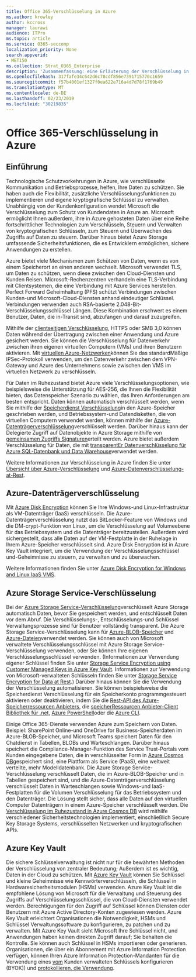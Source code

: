 ```yaml
---
title: Office 365-Verschlüsselung in Azure
ms.author: krowley
author: kccross
manager: laurawi
audience: ITPro
ms.topic: article
ms.service: O365-seccomp
localization_priority: None
search.appverid:
- MET150
ms.collection: Strat_O365_Enterprise
description: 'Zusammenfassung: eine Erläuterung der Verschlüsselung in Azure.'
ms.openlocfilehash: 317fafe34c642d6c78cdf856e7391715770c1659
ms.sourcegitcommit: f57b4001ef1327f0ea622e716a4d7d78f1769b49
ms.translationtype: MT
ms.contentlocale: de-DE
ms.lasthandoff: 02/23/2019
ms.locfileid: "30219835"
---
```

# <a name="office-365-encryption-in-azure"></a>Office 365-Verschlüsselung in Azure

## <a name="introduction"></a>Einführung
Technologische Schutzvorkehrungen in Azure, wie verschlüsselte Kommunikation und Betriebsprozesse, helfen, Ihre Daten zu schützen. Sie haben auch die Flexibilität, zusätzliche Verschlüsselungsfunktionen zu implementieren und eigene kryptografische Schlüssel zu verwalten. Unabhängig von der Kundenkonfiguration wendet Microsoft die Verschlüsselung zum Schutz von Kundendaten in Azure an. Microsoft ermöglicht Ihnen außerdem, ihre in Azure gehosteten Daten über eine Reihe fortschrittlicher Technologien zum Verschlüsseln, Steuern und Verwalten von kryptografischen Schlüsseln, zum Steuern und Überwachen des Zugriffs auf Daten zu steuern. Darüber hinaus bietet Azure Storage umfassende Sicherheitsfunktionen, die es Entwicklern ermöglichen, sichere Anwendungen zu erstellen.

Azure bietet viele Mechanismen zum Schützen von Daten, wenn es von einem Speicherort an einen anderen wechselt. Microsoft verwendet TLS, um Daten zu schützen, wenn diese zwischen den Cloud-Diensten und Kunden Reisen. Microsoft-Rechenzentren verhandeln eine TLS-Verbindung mit Clientsystemen, die eine Verbindung mit Azure Services herstellen. Perfect Forward Geheimhaltung (PFS) schützt Verbindungen zwischen Kunden-und Microsoft-Cloud-Diensten anhand eindeutiger Schlüssel. Verbindungen verwenden auch RSA-basierte 2.048-Bit-Verschlüsselungsschlüssel Längen. Diese Kombination erschwert es einem Benutzer, Daten, die in-Transit sind, abzufangen und darauf zuzugreifen.

Mithilfe der [clientseitigen Verschlüsselung](https://docs.microsoft.com/azure/storage/storage-client-side-encryption), HTTPS oder SMB 3,0 können Daten während der Übertragung zwischen einer Anwendung und Azure gesichert werden. Sie können die Verschlüsselung für Datenverkehr zwischen ihren eigenen virtuellen Computern (VMs) und ihren Benutzern aktivieren. Mit [virtuellen Azure-Netzwerken](https://azure.microsoft.com/services/virtual-network/)können Sie das standardMäßige IPSec-Protokoll verwenden, um den Datenverkehr zwischen dem VPN-Gateway und Azure des Unternehmens sowie zwischen den VMS im virtuellen Netzwerk zu verschlüsseln.

Für Daten im Ruhezustand bietet Azure viele Verschlüsselungsoptionen, wie beispielsweise die Unterstützung für AES-256, die Ihnen die Flexibilität bieten, das Datenspeicher Szenario zu wählen, das Ihren Anforderungen am besten entspricht. Daten können automatisch verschlüsselt werden, wenn Sie mithilfe der [Speicherdienst Verschlüsselung](https://docs.microsoft.com/azure/storage/storage-service-encryption)in den Azure-Speicher geschrieben werden, und Betriebssystem-und Datendisketten, die von virtuellen Computern verwendet werden, können mithilfe der [Azure-Datenträgerverschlüsselung](https://docs.microsoft.com/azure/security/azure-security-disk-encryption)verschlüsselt werden. Darüber hinaus kann der Delegierte Zugriff auf Datenobjekte in Azure Storage mithilfe von [gemeinsamen Zugriffs Signaturen](https://docs.microsoft.com/azure/storage/storage-dotnet-shared-access-signature-part-1)erteilt werden. Azure bietet außerdem Verschlüsselung für Daten, die mit [transparentEr Datenverschlüsselung für Azure SQL-Datenbank und Data Warehouse](https://docs.microsoft.com/sql/relational-databases/security/encryption/transparent-data-encryption-azure-sql)verwendet werden.

Weitere Informationen zur Verschlüsselung in Azure finden Sie unter [Übersicht über Azure-Verschlüsselung](https://docs.microsoft.com/azure/security/security-azure-encryption-overview) und [Azure-Datenverschlüsselung-at-Rest](https://docs.microsoft.com/azure/security/azure-security-encryption-atrest).

## <a name="azure-disk-encryption"></a>Azure-Datenträgerverschlüsselung
Mit [Azure Disk Encryption](https://docs.microsoft.com/azure/security/azure-security-disk-encryption) können Sie Ihre Windows-und Linux-Infrastruktur als VM-Datenträger (IaaS) verschlüsseln. Die Azure-Datenträgerverschlüsselung nutzt das BitLocker-Feature von Windows und die DM-crypt-Funktion von Linux, um die Verschlüsselung auf Volumeebene für das Betriebssystem und die Datenträger bereitzustellen. Außerdem wird sichergestellt, dass alle Daten auf der VM-Festplatte in der Ruhelage in Ihrem Azure-Speicher verschlüsselt sind. Azure Disk Encryption ist in Azure Key Vault integriert, um die Verwendung der Verschlüsselungsschlüssel und-Geheimnisse zu steuern, zu verwalten und zu überwachen.

Weitere Informationen finden Sie unter [Azure Disk Encryption for Windows and Linux IaaS VMS](https://docs.microsoft.com/azure/security/azure-security-disk-encryption).

## <a name="azure-storage-service-encryption"></a>Azure Storage Service-Verschlüsselung
Bei der [Azure Storage Service-Verschlüsselung](https://docs.microsoft.com/azure/storage/storage-service-encryption)verschlüsselt Azure Storage automatisch Daten, bevor Sie gespeichert werden, und entschlüsselt Daten vor dem Abruf. Die Verschlüsselungs-, Entschlüsselungs-und Schlüssel Verwaltungsprozesse sind für Benutzer vollständig transparent. Die Azure Storage Service-Verschlüsselung kann für [Azure-BLOB-Speicher](https://azure.microsoft.com/services/storage/blobs/) und [Azure-Dateien](https://azure.microsoft.com/services/storage/files/)verwendet werden. Sie können auch von Microsoft verwaltete Verschlüsselungsschlüssel mit Azure Storage Service-Verschlüsselung verwenden, oder Sie können Ihre eigenen Verschlüsselungsschlüssel verwenden. (Informationen zur Verwendung eigener Schlüssel finden Sie unter [Storage Service Encryption using Customer Managed Keys in Azure Key Vault](https://docs.microsoft.com/azure/storage/common/storage-service-encryption-customer-managed-keys). Informationen zur Verwendung von Microsoft-verwalteten Schlüsseln finden Sie unter [Storage Service Encryption for Data at Rest](https://docs.microsoft.com/azure/storage/storage-service-encryption).) Darüber hinaus können Sie die Verwendung der Verschlüsselung automatisieren. Sie können beispielsweise die Speicherdienst Verschlüsselung für ein Speicherkonto programmgesteuert aktivieren oder deaktivieren, indem Sie die [Rest-API des Azure-Speicherressourcen Anbieters](https://msdn.microsoft.com/library/azure/mt163683.aspx), die [speicherRessourcen Anbieter-Client Bibliothek für .net](https://msdn.microsoft.com/library/azure/mt131037.aspx), [Azure PowerShell](https://docs.microsoft.com/powershell/azureps-cmdlets-docs)oder die [Azure CLI](https://docs.microsoft.com/azure/storage/storage-azure-cli).

Einige Office 365-Dienste verwenden Azure zum Speichern von Daten. Beispiel: SharePoint Online-und OneDrive for Business-Speicherdaten im Azure-BLOB-Speicher, und Microsoft Teams speichert Daten für den Chatdienst in Tabellen, BLOBs und Warteschlangen. Darüber hinaus speichert die Compliance-Manager-Funktion des Service Trust-Portals vom Kunden eingegebene Daten, die in verschlüsselter Form in [Azure Cosmos DB](https://docs.microsoft.com/azure/cosmos-db/database-encryption-at-rest)gespeichert sind, eine Plattform als Service (PaaS), eine weltweit verteilte, mehr Modelldatenbank. Die Azure Storage Service-Verschlüsselung verschlüsselt Daten, die im Azure-BLOB-Speicher und in Tabellen gespeichert sind, und die Azure-Datenträgerverschlüsselung verschlüsselt Daten in Warteschlangen sowie Windows-und IaaS-Festplatten für die Volumen Verschlüsselung für das Betriebssystem und den Datenträger. Die Lösung stellt sicher, dass alle Daten auf den virtuellen Computer Datenträgern in einem Azure-Speicher verschlüsselt werden. Die [Verschlüsselung im Ruhezustand in Azure Cosmos DB](https://docs.microsoft.com/azure/cosmos-db/database-encryption-at-rest) wird mithilfe verschiedener Sicherheitstechnologien implementiert, einschließlich Secure Key Storage Systems, verschlüsselten Netzwerken und kryptografischen APIs.

## <a name="azure-key-vault"></a>Azure Key Vault
Die sichere Schlüsselverwaltung ist nicht nur für die bewährten Methoden der Verschlüsselung von zentraler Bedeutung; Außerdem ist es wichtig, Daten in der Cloud zu schützen. Mit [Azure Key Vault](https://docs.microsoft.com/azure/key-vault/key-vault-whatis) können Sie Schlüssel und kleine Geheimnisse wie Kennwörterverschlüsseln, die Schlüssel in Hardwaresicherheitsmodulen (HSMs) verwenden. Azure Key Vault ist die empfohlene Lösung von Microsoft für die Verwaltung und Steuerung des Zugriffs auf Verschlüsselungsschlüssel, die von Cloud-Diensten verwendet werden. Berechtigungen für den Zugriff auf Schlüssel können Diensten oder Benutzern mit Azure Active Directory-Konten zugewiesen werden. Azure Key Vault erleichtert Organisationen die Notwendigkeit, HSMs und Schlüssel Verwaltungssoftware zu konfigurieren, zu patchen und zu verwalten. Mit Azure Key Vault sieht Microsoft Ihre Schlüssel nicht, und Anwendungen haben keinen direkten Zugriff darauf; Sie behalten die Kontrolle. Sie können auch Schlüssel in HSMs importieren oder generieren. Organisationen, die über ein Abonnement mit Azure Information Protection verfügen, können Ihren Azure Information Protection-Mandanten für die Verwendung eines [vom](https://docs.microsoft.com/information-protection/plan-design/byok-price-restrictions) Kunden verwalteten Schlüssels konfigurieren (BYOK)) und [protokollieren. die Verwendung](https://docs.microsoft.com/information-protection/deploy-use/log-analyze-usage).
